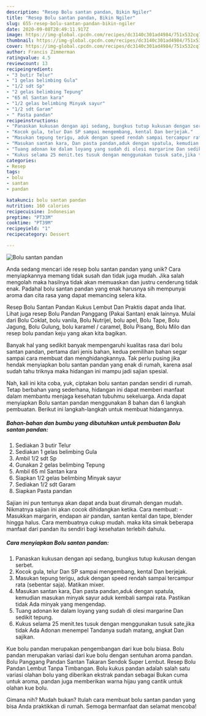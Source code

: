 ```yaml
---
description: "Resep Bolu santan pandan, Bikin Ngiler"
title: "Resep Bolu santan pandan, Bikin Ngiler"
slug: 655-resep-bolu-santan-pandan-bikin-ngiler
date: 2020-09-08T20:49:11.917Z
image: https://img-global.cpcdn.com/recipes/dc3140c301ad4984/751x532cq70/bolu-santan-pandan-foto-resep-utama.jpg
thumbnail: https://img-global.cpcdn.com/recipes/dc3140c301ad4984/751x532cq70/bolu-santan-pandan-foto-resep-utama.jpg
cover: https://img-global.cpcdn.com/recipes/dc3140c301ad4984/751x532cq70/bolu-santan-pandan-foto-resep-utama.jpg
author: Francis Zimmerman
ratingvalue: 4.5
reviewcount: 13
recipeingredient:
- "3 butir Telur"
- "1 gelas belimbing Gula"
- "1/2 sdt Sp"
- "2 gelas belimbing Tepung"
- "65 ml Santan kara"
- "1/2 gelas belimbing Minyak sayur"
- "1/2 sdt Garam"
- " Pasta pandan"
recipeinstructions:
- "Panaskan kukusan dengan api sedang, bungkus tutup kukusan dengan serbet."
- "Kocok gula, telur Dan SP sampai mengembang, kental Dan berjejak."
- "Masukan tepung terigu, aduk dengan speed rendah sampai tercampur rata (sebentar saja). Matikan mixer."
- "Masukan santan kara, Dan pasta pandan,aduk dengan spatula, kemudian masukan minyak sayur aduk kembali sampai rata. Pastikan tidak Ada minyak yang mengendap."
- "Tuang adonan ke dalam loyang yang sudah di olesi margarine Dan sedikit tepung."
- "Kukus selama 25 menit.tes tusuk dengan menggunakan tusuk sate,jika tidak Ada Adonan menempel Tandanya sudah matang, angkat Dan sajikan."
categories:
- Resep
tags:
- bolu
- santan
- pandan

katakunci: bolu santan pandan 
nutrition: 160 calories
recipecuisine: Indonesian
preptime: "PT33M"
cooktime: "PT39M"
recipeyield: "1"
recipecategory: Dessert

---
```



![Bolu santan pandan](https://img-global.cpcdn.com/recipes/dc3140c301ad4984/751x532cq70/bolu-santan-pandan-foto-resep-utama.jpg)

Anda sedang mencari ide resep bolu santan pandan yang unik? Cara menyiapkannya memang tidak susah dan tidak juga mudah. Jika salah mengolah maka hasilnya tidak akan memuaskan dan justru cenderung tidak enak. Padahal bolu santan pandan yang enak harusnya sih mempunyai aroma dan cita rasa yang dapat memancing selera kita.

Resep Bolu Santan Pandan Kukus Lembut Dan Praktis dapat anda lihat. Lihat juga resep Bolu Pandan Panggang (Pakai Santan) enak lainnya. Mulai dari Bolu Coklat, bolu vanila, Bolu Nutrijel, bolu apel, Bolu Tape, Bolu Jagung, Bolu Gulung, bolu karamel / caramel, Bolu Pisang, Bolu Milo dan resep bolu pandan keju yang akan kita bagikan.

Banyak hal yang sedikit banyak mempengaruhi kualitas rasa dari bolu santan pandan, pertama dari jenis bahan, kedua pemilihan bahan segar sampai cara membuat dan menghidangkannya. Tak perlu pusing jika hendak menyiapkan bolu santan pandan yang enak di rumah, karena asal sudah tahu triknya maka hidangan ini mampu jadi sajian spesial.


Nah, kali ini kita coba, yuk, ciptakan bolu santan pandan sendiri di rumah. Tetap berbahan yang sederhana, hidangan ini dapat memberi manfaat dalam membantu menjaga kesehatan tubuhmu sekeluarga. Anda dapat menyiapkan Bolu santan pandan menggunakan 8 bahan dan 6 langkah pembuatan. Berikut ini langkah-langkah untuk membuat hidangannya.

<!--inarticleads1-->

##### Bahan-bahan dan bumbu yang dibutuhkan untuk pembuatan Bolu santan pandan:

1. Sediakan 3 butir Telur
1. Sediakan 1 gelas belimbing Gula
1. Ambil 1/2 sdt Sp
1. Gunakan 2 gelas belimbing Tepung
1. Ambil 65 ml Santan kara
1. Siapkan 1/2 gelas belimbing Minyak sayur
1. Sediakan 1/2 sdt Garam
1. Siapkan  Pasta pandan


Sajian ini pun tentunya akan dapat anda buat dirumah dengan mudah. Nikmatnya sajian ini akan cocok dihidangkan ketika. Cara membuat: - Masukkan margarin, endapan air pandan, santan kental dan tape, blender hingga halus. Cara membuatnya cukup mudah. maka kita simak beberapa manfaat dari pandan itu sendiri bagi kesehatan terlebih dahulu. 

<!--inarticleads2-->

##### Cara menyiapkan Bolu santan pandan:

1. Panaskan kukusan dengan api sedang, bungkus tutup kukusan dengan serbet.
1. Kocok gula, telur Dan SP sampai mengembang, kental Dan berjejak.
1. Masukan tepung terigu, aduk dengan speed rendah sampai tercampur rata (sebentar saja). Matikan mixer.
1. Masukan santan kara, Dan pasta pandan,aduk dengan spatula, kemudian masukan minyak sayur aduk kembali sampai rata. Pastikan tidak Ada minyak yang mengendap.
1. Tuang adonan ke dalam loyang yang sudah di olesi margarine Dan sedikit tepung.
1. Kukus selama 25 menit.tes tusuk dengan menggunakan tusuk sate,jika tidak Ada Adonan menempel Tandanya sudah matang, angkat Dan sajikan.


Kue bolu pandan merupakan pengembangan dari kue bolu biasa. Bolu pandan merupakan variasi dari kue bolu dengan sentuhan aroma pandan. Bolu Panggang Pandan Santan Takaran Sendok Super Lembut. Resep Bolu Pandan Lembut Tanpa Timbangan. Bolu kukus pandan adalah salah satu variasi olahan bolu yang diberikan ekstrak pandan sebagai Bukan cuma untuk aroma, pandan juga memberikan warna hijau yang cantik untuk olahan kue bolu. 

Gimana nih? Mudah bukan? Itulah cara membuat bolu santan pandan yang bisa Anda praktikkan di rumah. Semoga bermanfaat dan selamat mencoba!
